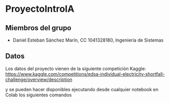 # ProyectoIntroIA

## Miembros del grupo

- Daniel Esteban Sánchez Marín, CC 1041328180, Ingeniería de Sistemas

## Datos
Los datos del proyecto vienen de la siguiente competición Kaggle:
https://www.kaggle.com/competitions/edsa-individual-electricity-shortfall-challenge/overview/description

y se pueden hacer disponibles ejecutando desde cualquier notebook en Colab los siguientes comandos
